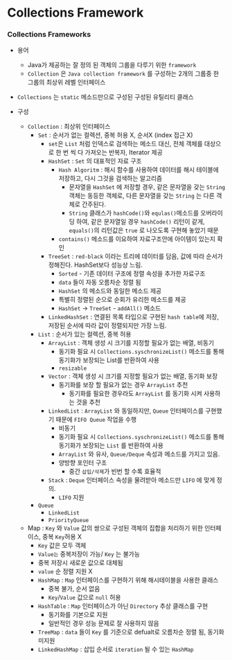 #  Collections Framework

### Collections Frameworks

* 용어
  * Java가 제공하는 잘 정의 된 객체의 그룹을 다루기 위한 `framework`
  * `Collection` 은 `Java collection framework` 를 구성하는 2개의 그룹중 한 그룹의 최상위 레벨 인터페이스
* `Collections` 는 `static` 메소드만으로 구성된 구성된 유틸리티 클래스
  
* 구성
  * `Collection` : 최상위 인터페이스
    * `Set` : 순서가 없는 컬렉션, 중복 허용 X, 순서X (index 접근 X)
      * `set`은 `List` 처럼 인덱스로 검색하는 메소드 대신, 전체 객체를 대상으로 한 번 씩 다 가져오는 반복자, Iterator 제공
      * `HashSet` : `Set` 의 대표적인 자료 구조
        * `Hash Algoritm` : 해시 함수를 사용하여 데이터를 해시 테이블에 저장하고, 다시 그것을 검색하는 알고리즘
          * 문자열을 `HashSet` 에 저장할 경우, 같은 문자열을 갖는 `String` 객체는 동등한 객체로, 다른 문자열을 갖는 `String` 는 다른 객체로 간주된다.
          * `String` 클래스가 `hashCode()`와 `equlas()`메소드를 오버라이딩 하여, 같은 문자열일 경우 `hashCode()` 리턴이 같게, `equals()`의 리턴값은 `true` 로 나오도록 구현해 놓았기 때문
        * `contains()` 메소드를 이요하여 자료구조안에 아이템이 있는지 확인
      * `TreeSet` : `red-black` 이라는 트리에 데이터를 담음, 값에 따라 순서가 정해진다. HashSet보다 성능상 느림.
        * `Sorted` - 기존 데이터 구조에 정렬 속성을 추가한 자료구조
        * `data` 들이 자동 오름차순 정렬 됨
        * `HashSet` 의 메소드와 동일한 메소드 제공
        * 특별히 정렬된 순으로 순회가 유리한 메소드를 제공
        * `HashSet` -> `TreeSet` - `addAll()` 메소드
      * `LinkedHashSet` : 연결된 목록 타입으로 구현된 `hash table`에 저장, 저장된 순서에 따라 값이 정렬되지만 가장 느림.
    * `List` : 순서가 있는 컬렉션, 중복 허용
      * `ArrayList` : 객체 생성 시 크기를 지정할 필요가 없는 배열, 비동기
        * 동기화 필요 시 `Collections.syschronizeList()` 메소드를 통해 동기화가 보장되는 List를 반환하여 사용 
        * `resizable`
      * `Vector` : 객체 생성 시 크기를 지정할 필요가 없는 배열, 동기화 보장
        * 동기화를 보장 할 필요가 없는 경우 `ArrayList` 추천
          * 동기화를 필요한 경우라도 `ArrayList` 를 동기화 시켜 사용하는 것을 추천
      * `LinkedList` : `ArrayList` 와 동일하지만, `Queue` 인터페이스를 구현했기 때문에 `FIFO Queue` 작업을 수행
        * 비동기
        * 동기화 필요 시 `Collections.syschronizeList()` 메소드를 통해 동기화가 보장되는 `List` 를 반환하여 사용 
        * `ArrayList` 와 유사, `Queue/Deque` 속성과 메소드를 가지고 있음.
        * 양방향 포인터 구조
          * 중간 `삽입/삭제`가 빈번 할 수록 효율적
      * `Stack` : `Deque` 인터페이스 속성을 물려받아 메소드만 `LIFO` 에 맞게 정의.
        * `LIFO` 지원
    * `Queue`
      * `LinkedList`
      * `PriorityQueue`
  * Map : `Key` 와 `Value` 값의 쌍으로 구성된 객체의 집합을 처리하기 위한 인터페이스, 중복 `Key`허용 X
    * `Key` 값은 모두 객체
    * `Value는` 중복저장이 가능/ `Key` 는 불가능
    * 중복 저장시 새로운 값으로 대체됨
    * `value` 순 정렬 지원 X
    * `HashMap` : `Map` 인터페이스를 구현하기 위해 해시테이블을 사용한 클래스
      * 중복 불가, 순서 없음
      * `Key`/`Value` 값으로 `null` 허용
    * `HashTable` : `Map` 인터페이스가 아닌 `Directory` 추상 클래스를 구현
      * 동기화를 기본으로 지원
      * 일반적인 경우 성능 문제로 잘 사용하지 않음
    * `TreeMap` : `data` 들이 `Key` 를 기준으로 defualt로 오름차순 정렬 됨, 동기화 미지원
    * `LinkedHashMap` : 삽입 순서로 `iteration` 될 수 있는 `HashMap`
